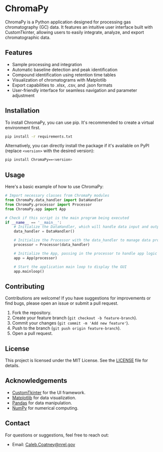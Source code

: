 # ChromaPy

ChromaPy is a Python application designed for processing gas chromatography (GC) data. It features an intuitive user interface built with CustomTkinter, allowing users to easily integrate, analyze, and export chromatographic data.

## Features

- Sample processing and integration
- Automatic baseline detection and peak identification
- Compound identification using retention time tables
- Visualization of chromatograms with Matplotlib
- Export capabilities to .xlsx, .csv, and .json formats
- User-friendly interface for seamless navigation and parameter adjustment

## Installation

To install ChromaPy, you can use pip. It's recommended to create a virtual environment first.

```bash
pip install -r requirements.txt
```

Alternatively, you can directly install the package if it's available on PyPI (replace `<version>` with the desired version):

```bash
pip install ChromaPy==<version>
```

## Usage

Here's a basic example of how to use ChromaPy:

```python
# Import necessary classes from ChromaPy modules
from ChromaPy.data_handler import DataHandler
from ChromaPy.processor import Processor
from ChromaPy.app import App

# Check if this script is the main program being executed
if __name__ == '__main__':
    # Initialize the DataHandler, which will handle data input and output
    data_handler = DataHandler()

    # Initialize the Processor with the data_handler to manage data processing
    processor = Processor(data_handler)

    # Initialize the App, passing in the processor to handle app logic
    app = App(processor)

    # Start the application main loop to display the GUI
    app.mainloop()
```

## Contributing

Contributions are welcome! If you have suggestions for improvements or find bugs, please open an issue or submit a pull request.

1. Fork the repository.
2. Create your feature branch (`git checkout -b feature-branch`).
3. Commit your changes (`git commit -m 'Add new feature'`).
4. Push to the branch (`git push origin feature-branch`).
5. Open a pull request.

## License

This project is licensed under the MIT License. See the [LICENSE](LICENSE) file for details.

## Acknowledgements

- [CustomTkinter](https://github.com/TomSchimansky/CustomTkinter) for the UI framework.
- [Matplotlib](https://matplotlib.org/) for data visualization.
- [Pandas](https://pandas.pydata.org/) for data manipulation.
- [NumPy](https://numpy.org/) for numerical computing.

## Contact

For questions or suggestions, feel free to reach out:

- Email: [Caleb.Coatney@nrel.gov](mailto:ccoatney@nrel.gov)